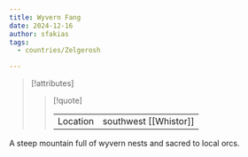 ```yaml
---
title: Wyvern Fang
date: 2024-12-16
author: sfakias
tags:
  - countries/Zelgerosh

---
```

> [!attributes]
> 
> > [!quote]
> >
> > | | |
> > | --- | --- |
> > | Location | southwest [[Whistor]] |

A steep mountain full of wyvern nests and sacred to local orcs.